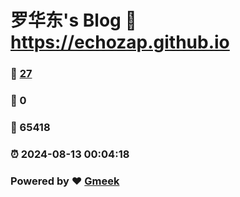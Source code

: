 # 罗华东's Blog :link: https://echozap.github.io 
### :page_facing_up: [27](https://echozap.github.io/tag.html) 
### :speech_balloon: 0 
### :hibiscus: 65418 
### :alarm_clock: 2024-08-13 00:04:18 
### Powered by :heart: [Gmeek](https://github.com/Meekdai/Gmeek)
